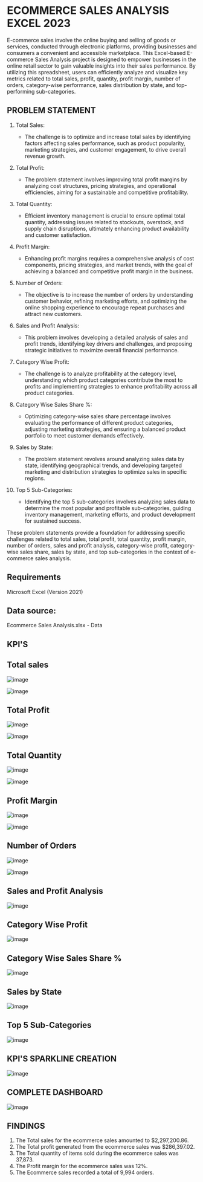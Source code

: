 # ECOMMERCE SALES ANALYSIS EXCEL 2023
E-commerce sales involve the online buying and selling of goods or services, conducted through electronic platforms, providing businesses and consumers a convenient and accessible marketplace.
This Excel-based E-commerce Sales Analysis project is designed to empower businesses in the online retail sector to gain valuable insights into their sales performance. By utilizing this spreadsheet, users can efficiently analyze and visualize key metrics related to total sales, profit, quantity, profit margin, number of orders, category-wise performance, sales distribution by state, and top-performing sub-categories.

## PROBLEM STATEMENT
1. Total Sales:
   - The challenge is to optimize and increase total sales by identifying factors affecting sales performance, such as product popularity, marketing strategies, and customer engagement, to drive overall revenue growth.

2. Total Profit:
   - The problem statement involves improving total profit margins by analyzing cost structures, pricing strategies, and operational efficiencies, aiming for a sustainable and competitive profitability.

3. Total Quantity:
   - Efficient inventory management is crucial to ensure optimal total quantity, addressing issues related to stockouts, overstock, and supply chain disruptions, ultimately enhancing product availability and customer satisfaction.

4. Profit Margin:
   - Enhancing profit margins requires a comprehensive analysis of cost components, pricing strategies, and market trends, with the goal of achieving a balanced and competitive profit margin in the business.

5. Number of Orders:
   - The objective is to increase the number of orders by understanding customer behavior, refining marketing efforts, and optimizing the online shopping experience to encourage repeat purchases and attract new customers.

6. Sales and Profit Analysis:
   - This problem involves developing a detailed analysis of sales and profit trends, identifying key drivers and challenges, and proposing strategic initiatives to maximize overall financial performance.

7. Category Wise Profit:
   - The challenge is to analyze profitability at the category level, understanding which product categories contribute the most to profits and implementing strategies to enhance profitability across all product categories.

8. Category Wise Sales Share %:
   - Optimizing category-wise sales share percentage involves evaluating the performance of different product categories, adjusting marketing strategies, and ensuring a balanced product portfolio to meet customer demands effectively.

9. Sales by State:
   - The problem statement revolves around analyzing sales data by state, identifying geographical trends, and developing targeted marketing and distribution strategies to optimize sales in specific regions.

10. Top 5 Sub-Categories:
    - Identifying the top 5 sub-categories involves analyzing sales data to determine the most popular and profitable sub-categories, guiding inventory management, marketing efforts, and product development for sustained success.

These problem statements provide a foundation for addressing specific challenges related to total sales, total profit, total quantity, profit margin, number of orders, sales and profit analysis, category-wise profit, category-wise sales share, sales by state, and top sub-categories in the context of e-commerce sales analysis.

## Requirements
Microsoft Excel (Version 2021)

## Data source:
Ecommerce Sales Analysis.xlsx - Data 

## KPI'S

## Total sales
![image](https://github.com/PRATHAMESH9743/ECOMMERCE-SALES-ANALYSIS-/assets/154798147/141bd0f9-26a6-4019-b96e-59bd20b07c7f)

![image](https://github.com/PRATHAMESH9743/ECOMMERCE-SALES-ANALYSIS-/assets/154798147/c102e2e3-9cdb-45f5-86aa-579fb0cd3edb)

## Total Profit

![image](https://github.com/PRATHAMESH9743/ECOMMERCE-SALES-ANALYSIS-/assets/154798147/8d5b4b9c-67e0-4df0-a583-bdd1e38e5ff4)

![image](https://github.com/PRATHAMESH9743/ECOMMERCE-SALES-ANALYSIS-/assets/154798147/04feb565-9d14-4484-b915-f85879f023d7)

 
## Total Quantity

![image](https://github.com/PRATHAMESH9743/ECOMMERCE-SALES-ANALYSIS-/assets/154798147/d30ad8e1-3769-4f88-9404-f3016657ee05)

![image](https://github.com/PRATHAMESH9743/ECOMMERCE-SALES-ANALYSIS-/assets/154798147/7c92c234-e52f-49f5-a408-0e227686735f)

 ## Profit Margin

 ![image](https://github.com/PRATHAMESH9743/ECOMMERCE-SALES-ANALYSIS-/assets/154798147/48860271-2ab5-40e9-9d68-c97b788f7b89)

![image](https://github.com/PRATHAMESH9743/ECOMMERCE-SALES-ANALYSIS-/assets/154798147/af823d23-be3d-448e-a130-668be3c69bc9)

## Number of Orders

![image](https://github.com/PRATHAMESH9743/ECOMMERCE-SALES-ANALYSIS-/assets/154798147/f25223b5-8985-48f1-be35-5771e2a662f5)

![image](https://github.com/PRATHAMESH9743/ECOMMERCE-SALES-ANALYSIS-/assets/154798147/3aa839e4-b650-4043-9af7-d0ebeefeaadf)

##  Sales and Profit Analysis

![image](https://github.com/PRATHAMESH9743/ECOMMERCE-SALES-ANALYSIS-/assets/154798147/5f2326ac-3b91-427b-9403-68ff3c22e1b1)


## Category Wise Profit

![image](https://github.com/PRATHAMESH9743/ECOMMERCE-SALES-ANALYSIS-/assets/154798147/6afab2d5-0e53-4152-bd09-9a56dd235ac0)

## Category Wise Sales Share %

![image](https://github.com/PRATHAMESH9743/ECOMMERCE-SALES-ANALYSIS-/assets/154798147/d7fdc104-0935-4752-bcba-67b16a8d545a)


## Sales by State

![image](https://github.com/PRATHAMESH9743/ECOMMERCE-SALES-ANALYSIS-/assets/154798147/db60daae-ef87-47f0-8572-4c9c60ba7f1f)


## Top 5 Sub-Categories

![image](https://github.com/PRATHAMESH9743/ECOMMERCE-SALES-ANALYSIS-/assets/154798147/f4c1a31a-85f8-4237-a41e-4973b4371f6f)


## KPI'S SPARKLINE CREATION

![image](https://github.com/PRATHAMESH9743/ECOMMERCE-SALES-ANALYSIS-/assets/154798147/41f4fb60-e79a-4a30-90d5-315f3a847e2a)


## COMPLETE DASHBOARD
![image](https://github.com/PRATHAMESH9743/ECOMMERCE-SALES-ANALYSIS-/assets/154798147/23739866-f8e8-4bb9-b59e-522e554f890e)

## FINDINGS
1. The Total sales for the ecommerce sales amounted to $2,297,200.86.
2. The Total profit generated from the ecommerce sales was $286,397.02.
3. The Total quantity of items sold during the ecommerce sales was 37,873.
4. The Profit margin for the ecommerce sales was 12%.
5. The Ecommerce sales recorded a total of 9,994 orders.












